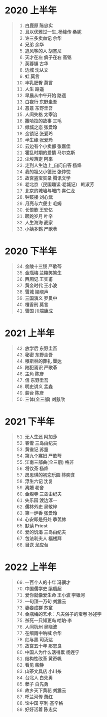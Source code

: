 # 2020 上半年

> 1. **白鹿原  陈忠实**
> 2. **且以优雅过一生_杨绛传   桑妮**
> 3. **许三多卖血记  余华**
> 4. **兄弟  余华**
> 5. **追风筝的人  胡塞尼**
> 6.  **天才在左 疯子在右  高铭**
> 7.  **芙蓉镇  古华**
> 8. **边城  沈从文**
> 9. **蛙  莫言**
> 10. **丰乳肥臀  莫言**
> 11. **人生  路遥**
> 12. **早晨从中午开始  路遥**
> 13. **白夜行  东野圭吾**
> 14. **恶意  东野圭吾**
> 15. **人间失格  太宰治**
> 16. **撒哈拉的故事  三毛**
> 17. **倾城之恋  张爱玲**
> 18. **金锁记  张爱玲**
> 19. **半生缘  张爱玲**
> 20. **云边有个小卖部  张嘉佳**
> 21. **霍乱时期的爱情  马尔克斯**
> 22. **尘埃落定  阿来**
> 23. **走到人生边上_自问自答  杨绛**
> 24. **我的祖父小德张  张仲忱**
> 25. **故宫盗宝实录  腾讯文学**
> 26. **老北京（民国趣读·老城记）  韩淑芳**
> 27. **北京的城墙与城门   喜仁龙**
> 28. **钟鼓楼  刘心武**
> 29. **月亮与六便士 毛姆**
> 30. **长恨歌  王安忆**
> 31. **蹉跎岁月  叶辛**
> 32. **人生海海  麦家**
> 33. **小姨多鹤   严歌苓**

# 2020 下半年

> 34. **金陵十三钗  严歌苓**
> 35. **金瓶梅  兰陵笑笑生**
> 36. **西厢记  王实甫**
> 37. **黄金时代  王小波**
> 38. **雪城  梁晓声**
> 39. **三国演义  罗贯中**
> 40. **檀香刑  莫言**
> 41. **雪国  川端康成**

# 2021 上半年

> 42. **放学后  东野圭吾**
> 43. **秘密  东野圭吾**
> 44. **穆斯林的葬礼  霍达**
> 45. **陆犯焉识  严歌苓**
> 46. **主角  陈彦**
> 47. **信  东野圭吾**
> 48. **明史讲义  孟森**
> 49.  **装台  陈彦**
> 50. **三体(全三部)  刘慈欣**

# 2021 下半年

> 51. **无人生还  阿加莎**
> 52. **春雪  三岛由纪夫**
> 53. **黄雀记  苏童**
> 54. **第九个寡妇  严歌苓**
> 55. **江南三部曲(全三册)  格非**
> 56. **将饮茶  杨绛**
> 57. **房思琪的初恋乐园  林奕含**
> 58. **浮生六记  沈复**
> 59. **离婚  老舍**
> 60. **金阁寺  三岛由纪夫**
> 61. **失乐园  渡边淳一**
> 62. **儒林外史  吴敬梓**
> 63. **第一炉香  张爱玲**
> 64. **心安即是归处  季羡林**
> 65. **默读  Priest**
> 66. **爱的饥渴  三岛由纪夫**
> 67. **包法利夫人  福楼拜**
> 68. **目送  龙应台**

# 2022 上半年

> 69. **一百个人的十年  冯骥才**
> 70. **中国儒学史  梁启超**
> 71. **爱你就像爱生命  王小波 李银河**
> 72. **一句顶一万句  刘震云**
> 73. **妻妾成群  苏童**
> 74. **金瓶梅的艺术：凡夫俗子的宝卷  孙述宇**
> 75. **杀死一只知更鸟  哈珀·李**
> 76. **人间杭州  吴晓波**
> 77. **在细雨中呐喊  余华**
> 78. **红与黑  司汤达**
> 79. **故宫五十年  那志良**
> 80. **中国人为什么活得累  杨连宁**
> 81. **结构性改革  黄奇帆**
> 82. **看见  柴静**
> 83. **山茶文具店  小川糸**
> 84. **台北人  白先勇**
> 85. **孽子  白先勇**
> 86. **故乡天下黄花  刘震云**
> 87. **呼兰河传  萧红**
> 88. **论中国  亨利·基辛格**
> 89. **好好活着  陈忠实**
